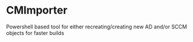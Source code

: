 # CMImporter
Powershell based tool for either recreating/creating new AD and/or SCCM objects for faster builds
